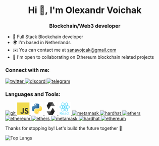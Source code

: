 <h1 align="center">Hi 👋, I'm Olexandr Voichak</h1>
<h3 align="center">Blockchain/Web3 developer</h3>

- 🚀 Full Stack Blockchain developer
- 🌍 I'm based in Netherlands
- ✉️ You can contact me at sanavojcak@gmail.com
- 🤝 I'm open to collaborating on Ethereum blockchain related projects

<h3 align="left">Connect with me:</h3>
<p align="left">
  <a href="https://twitter.com/your_twitter_handle" target="_blank" rel="noreferrer"> <img src="https://www.vectorlogo.zone/logos/twitter/twitter-icon.svg" alt="twitter" width="40" height="40"/> </a>
  <a href="https://discordapp.com/users/your_discord_user_id" target="_blank" rel="noreferrer"> <img src="https://www.vectorlogo.zone/logos/discordapp/discordapp-icon.svg" alt="discord" width="40" height="40"/> </a>
  <a href="https://t.me/your_telegram_username" target="_blank" rel="noreferrer"> <img src="https://www.vectorlogo.zone/logos/telegram/telegram-icon.svg" alt="telegram" width="40" height="40"/> </a>
</p>

<h3 align="left">Languages and Tools:</h3>
<p align="left">
  <a href="https://git-scm.com/" target="_blank" rel="noreferrer"> <img src="https://www.vectorlogo.zone/logos/git-scm/git-scm-icon.svg" alt="git" width="40" height="40"/> </a>
  <a href="https://developer.mozilla.org/en-US/docs/Web/JavaScript" target="_blank" rel="noreferrer"> <img src="https://raw.githubusercontent.com/devicons/devicon/master/icons/javascript/javascript-original.svg" alt="javascript" width="40" height="40"/> </a>
  <a href="https://www.python.org" target="_blank" rel="noreferrer"> <img src="https://raw.githubusercontent.com/devicons/devicon/master/icons/python/python-original.svg" alt="python" width="40" height="40"/> </a>
  <a href="https://soliditylang.org/" target="_blank" rel="noreferrer"> <img src="https://raw.githubusercontent.com/devicons/devicon/master/icons/solidity/solidity-original.svg" alt="solidity" width="40" height="40"/> </a>
  <a href="https://reactjs.org/" target="_blank" rel="noreferrer"> <img src="https://raw.githubusercontent.com/devicons/devicon/master/icons/react/react-original-wordmark.svg" alt="react" width="40" height="40"/> </a>
  <a href="https://metamask.io/" target="_blank" rel="noreferrer"> <img src="https://www.vectorlogo.zone/logos/metamask/metamask-icon.svg" alt="metamask" width="40" height="40"/> </a>
  <a href="https://hardhat.io/" target="_blank" rel="noreferrer"> <img src="https://www.vectorlogo.zone/logos/hardhat/hardhat-icon.svg" alt="hardhat" width="40" height="40"/> </a>
  <a href="https://docs.ethers.io/v5/" target="_blank" rel="noreferrer"> <img src="https://www.vectorlogo.zone/logos/ethers/ethers-icon.svg" alt="ethers" width="40" height="40"/> </a>
  <a href="https://ethereum.org/" target="_blank" rel="noreferrer"> <img src="https://www.vectorlogo.zone/logos/ethereum/ethereum-icon.svg" alt="ethereum" width="40" height="40"/> </a>
  <!-- Додані іконки та посилання -->
  <a href="https://docs.ethers.io/v5/" target="_blank" rel="noreferrer"> <img src="https://www.vectorlogo.zone/logos/ethers/ethers-icon.svg" alt="ethers" width="40" height="40"/> </a>
  <a href="https://metamask.io/" target="_blank" rel="noreferrer"> <img src="https://www.vectorlogo.zone/logos/metamask/metamask-icon.svg" alt="metamask" width="40" height="40"/> </a>
  <a href="https://hardhat.dev/" target="_blank" rel="noreferrer"> <img src="https://www.vectorlogo.zone/logos/hardhat/hardhat-icon.svg" alt="hardhat" width="40" height="40"/> </a>
  <a href="https://ethereum.org/" target="_blank" rel="noreferrer"> <img src="https://www.vectorlogo.zone/logos/ethereum/ethereum-icon.svg" alt="ethereum" width="40" height="40"/> </a>
</p>


Thanks for stopping by! Let's build the future together 🚀

![Top Langs](https://github-readme-stats.vercel.app/api/top-langs/?username=myusername&theme=tokyonight)
